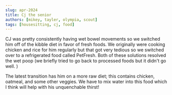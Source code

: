 ```yaml
---
slug: apr-2024
title: Cj the senior
authors: [mikey, tayler, olympia, scout]
tags: [housesitting, cj, food]
---
```


CJ was pretty consistently having wet bowel movements so we switched him off of the kibble diet in favor of fresh foods. We originally were cooking chicken and rice for him regularly but that got very tedious so we switched over to a refrigerated food called PetFresh. Both of these solutions resolved the wet poop (we briefly tried to go back to processed foods but it didn't go well. )

The latest transition has him on a more raw diet; this contains chicken, oatmeal, and some other veggies. We have to mix water into this food which I think will help with his unquenchable thirst!
